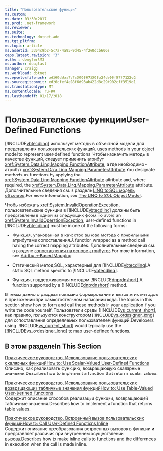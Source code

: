 ```yaml
---
title: "Пользовательские функции"
ms.custom: 
ms.date: 03/30/2017
ms.prod: .net-framework
ms.reviewer: 
ms.suite: 
ms.technology: dotnet-ado
ms.tgt_pltfrm: 
ms.topic: article
ms.assetid: 3304c9b2-5c7a-4a95-9d45-4f260dcb606e
caps.latest.revision: "3"
author: douglaslMS
ms.author: douglasl
manager: craigg
ms.workload: dotnet
ms.openlocfilehash: ad269ddaa7d7c3995672398a24de06f57f7122e2
ms.sourcegitcommit: ed26cfef4e18f6d93ab822d8c29f902cff3519d1
ms.translationtype: MT
ms.contentlocale: ru-RU
ms.lasthandoff: 01/17/2018
---
```

# <a name="user-defined-functions"></a><span data-ttu-id="c701c-102">Пользовательские функции</span><span class="sxs-lookup"><span data-stu-id="c701c-102">User-Defined Functions</span></span>
[!INCLUDE[vbtecdlinq](../../../../../../includes/vbtecdlinq-md.md)]<span data-ttu-id="c701c-103"> использует методы в объектной модели для представления пользовательских функций.</span><span class="sxs-lookup"><span data-stu-id="c701c-103"> uses methods in your object model to represent user-defined functions.</span></span> <span data-ttu-id="c701c-104">Чтобы назначить методы в качестве функций, следует применить атрибут <xref:System.Data.Linq.Mapping.FunctionAttribute>, а где необходимо - атрибут <xref:System.Data.Linq.Mapping.ParameterAttribute>.</span><span class="sxs-lookup"><span data-stu-id="c701c-104">You designate methods as functions by applying the <xref:System.Data.Linq.Mapping.FunctionAttribute> attribute and, where required, the <xref:System.Data.Linq.Mapping.ParameterAttribute> attribute.</span></span> <span data-ttu-id="c701c-105">Дополнительные сведения см. в разделе [LINQ to SQL модель объектов](../../../../../../docs/framework/data/adonet/sql/linq/the-linq-to-sql-object-model.md).</span><span class="sxs-lookup"><span data-stu-id="c701c-105">For more information, see [The LINQ to SQL Object Model](../../../../../../docs/framework/data/adonet/sql/linq/the-linq-to-sql-object-model.md).</span></span>  
  
 <span data-ttu-id="c701c-106">Чтобы избежать <xref:System.InvalidOperationException>, пользовательские функции в [!INCLUDE[vbtecdlinq](../../../../../../includes/vbtecdlinq-md.md)] должны быть представлены в одной из следующих форм.</span><span class="sxs-lookup"><span data-stu-id="c701c-106">To avoid an <xref:System.InvalidOperationException>, user-defined functions in [!INCLUDE[vbtecdlinq](../../../../../../includes/vbtecdlinq-md.md)] must be in one of the following forms:</span></span>  
  
-   <span data-ttu-id="c701c-107">Функция, упакованная в качестве вызова метода с правильными атрибутами сопоставления.</span><span class="sxs-lookup"><span data-stu-id="c701c-107">A function wrapped as a method call having the correct mapping attributes.</span></span> <span data-ttu-id="c701c-108">Дополнительные сведения см. в разделе [сопоставления на основе атрибутов](../../../../../../docs/framework/data/adonet/sql/linq/attribute-based-mapping.md).</span><span class="sxs-lookup"><span data-stu-id="c701c-108">For more information, see [Attribute-Based Mapping](../../../../../../docs/framework/data/adonet/sql/linq/attribute-based-mapping.md).</span></span>  
  
-   <span data-ttu-id="c701c-109">Статический метод SQL, характерный для [!INCLUDE[vbtecdlinq](../../../../../../includes/vbtecdlinq-md.md)].</span><span class="sxs-lookup"><span data-stu-id="c701c-109">A static SQL method specific to [!INCLUDE[vbtecdlinq](../../../../../../includes/vbtecdlinq-md.md)].</span></span>  
  
-   <span data-ttu-id="c701c-110">Функция, поддерживаемая методом [!INCLUDE[dnprdnshort](../../../../../../includes/dnprdnshort-md.md)].</span><span class="sxs-lookup"><span data-stu-id="c701c-110">A function supported by a [!INCLUDE[dnprdnshort](../../../../../../includes/dnprdnshort-md.md)] method.</span></span>  
  
 <span data-ttu-id="c701c-111">В темах данного раздела показано формирование и вызов этих методов в приложении при самостоятельном написании кода.</span><span class="sxs-lookup"><span data-stu-id="c701c-111">The topics in this section show how to form and call these methods in your application if you write the code yourself.</span></span> <span data-ttu-id="c701c-112">Пользователи среды [!INCLUDE[vs_current_short](../../../../../../includes/vs-current-short-md.md)], как правило, пользуются конструктором [!INCLUDE[vs_ordesigner_long](../../../../../../includes/vs-ordesigner-long-md.md)] для сопоставления определяемых пользователем функций.</span><span class="sxs-lookup"><span data-stu-id="c701c-112">Developers using [!INCLUDE[vs_current_short](../../../../../../includes/vs-current-short-md.md)] would typically use the [!INCLUDE[vs_ordesigner_long](../../../../../../includes/vs-ordesigner-long-md.md)] to map user-defined functions.</span></span>  
  
## <a name="in-this-section"></a><span data-ttu-id="c701c-113">В этом разделе</span><span class="sxs-lookup"><span data-stu-id="c701c-113">In This Section</span></span>  
 [<span data-ttu-id="c701c-114">Практическое руководство. Использование пользовательских скалярных функций</span><span class="sxs-lookup"><span data-stu-id="c701c-114">How to: Use Scalar-Valued User-Defined Functions</span></span>](../../../../../../docs/framework/data/adonet/sql/linq/how-to-use-scalar-valued-user-defined-functions.md)  
 <span data-ttu-id="c701c-115">Описано, как реализовать функцию, возвращающую скалярные значения.</span><span class="sxs-lookup"><span data-stu-id="c701c-115">Describes how to implement a function that returns scalar values.</span></span>  
  
 [<span data-ttu-id="c701c-116">Практическое руководство. Использование пользовательских возвращающих табличные значения функций</span><span class="sxs-lookup"><span data-stu-id="c701c-116">How to: Use Table-Valued User-Defined Functions</span></span>](../../../../../../docs/framework/data/adonet/sql/linq/how-to-use-table-valued-user-defined-functions.md)  
 <span data-ttu-id="c701c-117">Содержит описание способов реализации функции, возвращающей табличные значения.</span><span class="sxs-lookup"><span data-stu-id="c701c-117">Describes how to implement a function that returns table values.</span></span>  
  
 [<span data-ttu-id="c701c-118">Практическое руководство. Встроенный вызов пользовательских функций</span><span class="sxs-lookup"><span data-stu-id="c701c-118">How to: Call User-Defined Functions Inline</span></span>](../../../../../../docs/framework/data/adonet/sql/linq/how-to-call-user-defined-functions-inline.md)  
 <span data-ttu-id="c701c-119">Содержит описание преобразования встроенных вызовов в функции и представляет различия при внутреннем осуществлении вызова.</span><span class="sxs-lookup"><span data-stu-id="c701c-119">Describes how to make inline calls to functions and the differences in execution when the call is made inline.</span></span>
